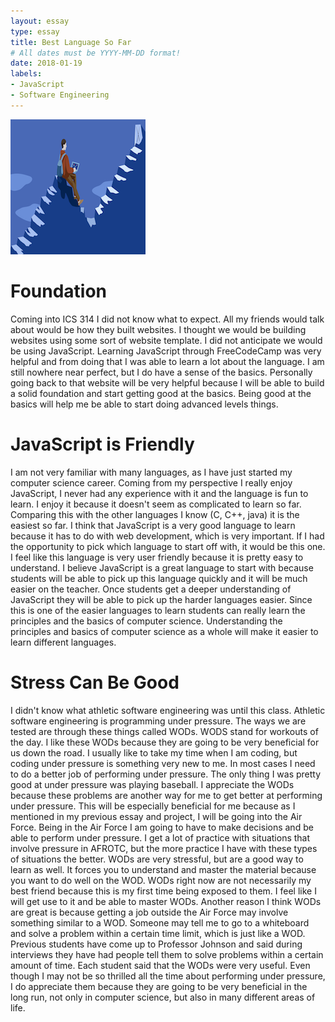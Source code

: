 ```yaml
---
layout: essay
type: essay
title: Best Language So Far 
# All dates must be YYYY-MM-DD format!
date: 2018-01-19
labels: 
- JavaScript 
- Software Engineering 
---
```


<img class="ui medium right floated image" src="/images/Essay(3).png">

# Foundation 
Coming into ICS 314 I did not know what to expect. All my friends would talk about would be how they built websites. I thought we would be building websites using some sort of website template. I did not anticipate we would be using JavaScript. Learning JavaScript through FreeCodeCamp was very helpful and from doing that I was able to learn a lot about the language. I am still nowhere near perfect, but I do have a sense of the basics. Personally going back to that website will be very helpful because I will be able to build a solid foundation and start getting good at the basics. Being good at the basics will help me be able to start doing advanced levels things. 
# JavaScript is Friendly 
I am not very familiar with many languages, as I have just started my computer science career. Coming from my perspective I really enjoy JavaScript, I never had any experience with it and the language is fun to learn. I enjoy it because it doesn't seem as complicated to learn so far. Comparing this with the other languages I know (C, C++, java) it is the easiest so far. I think that JavaScript is a very good language to learn because it has to do with web development, which is very important. If I had the opportunity to pick which language to start off with, it would be this one. I feel like this language is very user friendly because it is pretty easy to understand. I believe JavaScript is a great language to start with because students will be able to pick up this language quickly and it will be much easier on the teacher. Once students get a deeper understanding of JavaScript they will be able to pick up the harder languages easier. Since this is one of the easier languages to learn students can really learn the principles and the basics of computer science. Understanding the principles and basics of computer science as a whole will make it easier to learn different languages. 
# Stress Can Be Good 
I didn't know what athletic software engineering was until this class. Athletic software engineering is programming under pressure. The ways we are tested are through these things called WODs. WODS stand for workouts of the day. I like these WODs because they are going to be very beneficial for us down the road. I usually like to take my time when I am coding, but coding under pressure is something very new to me. In most cases I need to do a better job of performing under pressure. The only thing I was pretty good at under pressure was playing baseball. I appreciate the WODs because these problems are another way for me to get better at performing under pressure. This will be especially beneficial for me because as I mentioned in my previous essay and project, I will be going into the Air Force. Being in the Air Force I am going to have to make decisions and be able to perform under pressure. I get a lot of practice with situations that involve pressure in AFROTC, but the more practice I have with these types of situations the better. WODs are very stressful, but are a good way to learn as well. It forces you to understand and master the material because you want to do well on the WOD. WODs right now are not necessarily my best friend because this is my first time being exposed to them. I feel like I will get use to it and be able to master WODs. Another reason I think WODs are great is because getting a job outside the Air Force may involve something similar to a WOD. Someone may tell me to go to a whiteboard and solve a problem within a certain time limit, which is just like a WOD. Previous students have come up to Professor Johnson and said during interviews they have had people tell them to solve problems within a certain amount of time. Each student said that the WODs were very useful. Even though I may not be so thrilled all the time about performing under pressure, I do appreciate them because they are going to be very beneficial in the long run, not only in computer science, but also in many different areas of life. 

